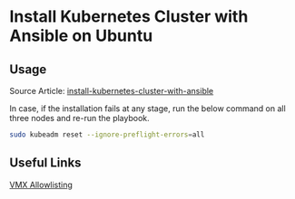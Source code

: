 # Install Kubernetes Cluster with Ansible on Ubuntu

## Usage

Source Article: [install-kubernetes-cluster-with-ansible](https://www.linuxsysadmins.com/install-kubernetes-cluster-with-ansible/)

In case, if the installation fails at any stage, run the below command on all three nodes and re-run the playbook.

```bash
sudo kubeadm reset --ignore-preflight-errors=all
```

## Useful Links

[VMX Allowlisting](https://www.vagrantup.com/docs/providers/vmware/boxes#vmx-allowlisting)